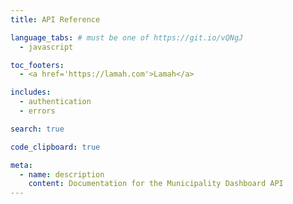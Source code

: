 ```yaml
---
title: API Reference

language_tabs: # must be one of https://git.io/vQNgJ
  - javascript

toc_footers:
  - <a href='https://lamah.com'>Lamah</a>

includes:
  - authentication
  - errors

search: true

code_clipboard: true

meta:
  - name: description
    content: Documentation for the Municipality Dashboard API
---
```

